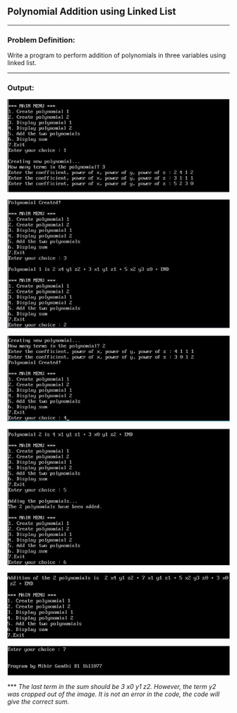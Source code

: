 ## Polynomial Addition using Linked List

-----------------------------------------
### Problem Definition:
Write a program to perform addition of polynomials in three variables using linked list.

------------------------------------------
### Output:
<p align="center">
    <img src="./output/output-1.jpg">
</p>
<p align="center">
    <img src="./output/output-2.jpg">
</p>
<p align="center">
    <img src="./output/output-3.jpg">
</p>
<p align="center">
    <img src="./output/output-4.jpg">
</p>
<p align="center">
    <img src="./output/output-5.jpg">
</p>
<p align="center">
    <img src="./output/output-6.jpg">
</p>

*** *The last term in the sum should be 3 x0 y1 z2. However, the term y2 was cropped out of the image. It is not an error in the code, the code will give the correct sum.*
